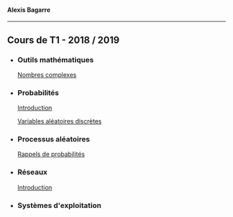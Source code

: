 #### Alexis Bagarre
---
## Cours de T1 - 2018 / 2019

- ### Outils mathématiques

  [Nombres complexes](./MATHS/HTML/1.Nombres_complexes.html)

- ### Probabilités

  [Introduction](./PROBA/HTML/1.Intro.html)

  [Variables aléatoires discrètes](./PROBA/HTML/2.Variables_aleatoires_discretes.html)

- ### Processus aléatoires

  [Rappels de probabilités](./PROCESSUS/HTML/1.Probas.html)

- ### Réseaux

  [Introduction](./RESEAUX/HTML/1.Intro.html)

- ### Systèmes d'exploitation

